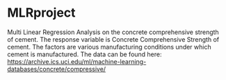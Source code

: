 # MLRproject
Multi Linear Regression Analysis on the concrete comprehensive strength of cement.
The response variable is Concrete Comprehensive Strength of cement.
The factors are various manufacturing conditions under which cement is manufactured.
The data can be found here: https://archive.ics.uci.edu/ml/machine-learning-databases/concrete/compressive/
